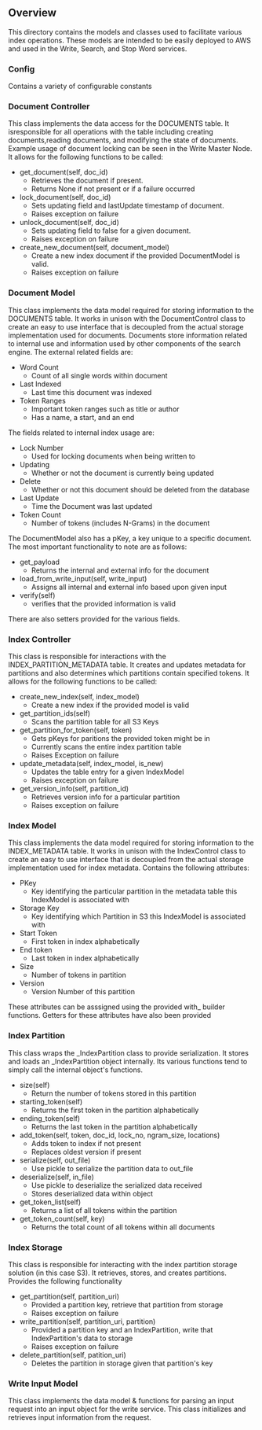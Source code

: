 ## Overview

This directory contains the models and classes used to facilitate various index operations.
These models are intended to be easily deployed to AWS and used in the Write, Search, and Stop Word services.

### Config

Contains a variety of configurable constants

### Document Controller

This class implements the data access for the DOCUMENTS table. 
It isresponsible for all operations with the table including 
creating documents,reading documents, and modifying the state of documents. 
Example usage of document locking can be seen in the Write Master Node. 
It allows for the following functions to be called:

* get_document(self, doc_id)
  * Retrieves the document if present. 
  * Returns None if not present or if a failure occurred
* lock_document(self, doc_id)
  * Sets updating field and lastUpdate timestamp of document.
  * Raises exception on failure
* unlock_document(self, doc_id)
  * Sets updating field to false for a given document.
  * Raises exception on failure
* create_new_document(self, document_model)
  * Create a new index document if the provided DocumentModel is valid.
  * Raises exception on failure

### Document Model

This class implements the data model required for storing information
to the DOCUMENTS table. It works in unison with the DocumentControl
class to create an easy to use interface that is decoupled from the actual
storage implementation used for documents. 
Documents store information related to internal use and information used by 
other components of the search engine. The external related fields are:

* Word Count
  * Count of all single words within document
* Last Indexed
  * Last time this document was indexed
* Token Ranges
  * Important token ranges such as title or author
  * Has a name, a start, and an end
  
The fields related to internal index usage are:
 
* Lock Number
  * Used for locking documents when being written to
* Updating
  * Whether or not the document is currently being updated
* Delete
  * Whether or not this document should be deleted from the database
* Last Update
  * Time the Document was last updated
* Token Count
  * Number of tokens (includes N-Grams) in the document
  
The DocumentModel also has a pKey, a key unique to a specific document. 
The most important functionality to note are as follows:

* get_payload
  * Returns the internal and external info for the document
* load_from_write_input(self, write_input)
  * Assigns all internal and external info based upon given input
* verify(self)
  * verifies that the provided information is valid
 
There are also setters provided for the various fields.

### Index Controller

This class is responsible for interactions with the
INDEX_PARTITION_METADATA table. It creates and updates metadata for
partitions and also determines which partitions contain specified tokens.
It allows for the following functions to be called:

* create_new_index(self, index_model)
  * Create a new index if the provided model is valid
* get_partition_ids(self)
  * Scans the partition table for all S3 Keys
* get_partition_for_token(self, token)
  * Gets pKeys for paritions the provided token might be in
  * Currently scans the entire index partition table
  * Raises Exception on failure
* update_metadata(self, index_model, is_new)
  * Updates the table entry for a given IndexModel
  * Raises exception on failure
* get_version_info(self, partition_id)
  * Retrieves version info for a particular partition
  * Raises exception on failure
  
### Index Model

This class implements the data model required for storing information
to the INDEX_METADATA table. It works in unison with the IndexControl
class to create an easy to use interface that is decoupled from the actual
storage implementation used for index metadata.
Contains the following attributes:

* PKey
  * Key identifying the particular partition in the metadata table this IndexModel is associated with
* Storage Key
  * Key identifying which Partition in S3 this IndexModel is associated with
* Start Token
  * First token in index alphabetically
* End token
  * Last token in index alphabetically
* Size
  * Number of tokens in partition
* Version
  * Version Number of this partition
  
These attributes can be asssigned using the provided with_ builder functions.
Getters for these attributes have also been provided

### Index Partition
This class wraps the _IndexPartition class to provide serialization. 
It stores and loads an _IndexPartition object internally. 
Its various functions tend to simply call the internal object's functions. 

* size(self)
  * Return the number of tokens stored in this partition
* starting_token(self)
  * Returns the first token in the partition alphabetically
* ending_token(self)
  * Returns the last token in the partition alphabetically
* add_token(self, token, doc_id, lock_no, ngram_size, locations)
  * Adds token to index if not present
  * Replaces oldest version if present
* serialize(self, out_file)
  * Use pickle to serialize the partition data to out_file
* deserialize(self, in_file)
  * Use pickle to deserialize the serialized data received
  * Stores deserialized data within object
* get_token_list(self)
  * Returns a list of all tokens within the partition
* get_token_count(self, key)
  * Returns the total count of all tokens within all documents
  
### Index Storage

This class is responsible for interacting with the index partition storage
solution (in this case S3). It retrieves, stores, and creates partitions. 
Provides the following functionality

* get_partition(self, partition_uri)
  * Provided a partition key, retrieve that partition from storage
  * Raises exception on failure
* write_partition(self, partition_uri, partition)
  * Provided a partition key and an IndexPartition, write that IndexPartition's data to storage
  * Raises exception on failure
* delete_partition(self, patition_uri)
  * Deletes the partition in storage given that partition's key
  
### Write Input Model

This class implements the data model & functions for parsing an
input request into an input object for the write service. This
class initializes and retrieves input information from the request.
